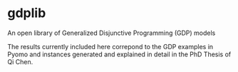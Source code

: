 # gdplib
An open library of Generalized Disjunctive Programming (GDP) models

The results currently included here correpond to the GDP examples in Pyomo and instances generated and explained in detail in the PhD Thesis of Qi Chen.
